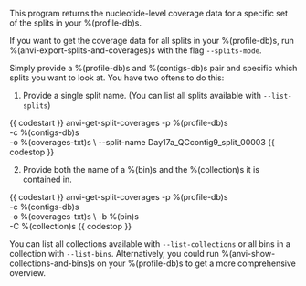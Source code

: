 This program returns the nucleotide-level coverage data for a specific set of the splits in your %(profile-db)s. 

If you want to get the coverage data for all splits in your %(profile-db)s, run %(anvi-export-splits-and-coverages)s with the flag `--splits-mode`. 

Simply provide a %(profile-db)s and %(contigs-db)s pair and specific which splits you want to look at. You have two oftens to do this: 

1.  Provide a single split name. (You can list all splits available with `--list-splits`)

{{ codestart }}
anvi-get-split-coverages -p %(profile-db)s \
                         -c %(contigs-db)s \
                         -o %(coverages-txt)s \ 
                         --split-name Day17a_QCcontig9_split_00003
{{ codestop }}


2. Provide both the name of a %(bin)s and the %(collection)s it is contained in. 

{{ codestart }}
anvi-get-split-coverages -p %(profile-db)s \
                         -c %(contigs-db)s \
                         -o %(coverages-txt)s \ 
                         -b %(bin)s \
                         -C %(collection)s
{{ codestop }}

You can list all collections available with `--list-collections` or all bins in a collection with `--list-bins`. Alternatively, you could run %(anvi-show-collections-and-bins)s on your %(profile-db)s to get a more comprehensive overview. 
